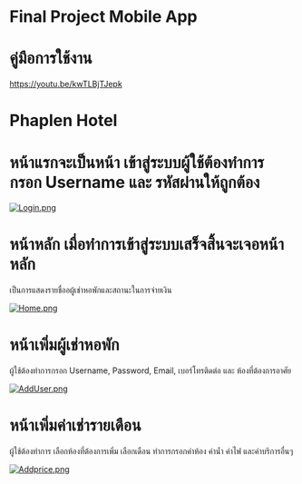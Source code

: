 # Final Project Mobile App
# คู่มือการใช้งาน

https://youtu.be/kwTLBjTJepk
# Phaplen Hotel 




# หน้าแรกจะเป็นหน้า เข้าสู่ระบบผู้ใช้ต้องทำการกรอก Username และ รหัสผ่านให้ถูกต้อง

[![Login.png](https://i.postimg.cc/k4KXRfXk/Login.png)](https://postimg.cc/G831ZPDQ)

# หน้าหลัก เมื่อทำการเข้าสู่ระบบเสร็จสิ้นจะเจอหน้าหลัก 
เป็นการแสดงรายชื่ออผู้เช่าหอพักและสถานะในการจ่ายเงิน

[![Home.png](https://i.postimg.cc/WzSV0KRf/Home.png)](https://postimg.cc/RJ32BgZc)

# หน้าเพิ่มผู้เช่าหอพัก
ผู้ใช้ต้องทำการกรอก Username, Password, Email, เบอร์โทรติดต่อ และ ห้องที่ต้องการอาศัย

[![AddUser.png](https://i.postimg.cc/X7THQLV2/AddUser.png)](https://postimg.cc/mtyyrQ1M)

# หน้าเพิ่มค่าเช่ารายเดือน
ผู้ใช้ต้องทำการ เลือกห้องที่ต้องการเพิ่ม เลือกเดือน ทำการกรอกค่าห้อง ค่าน้ำ ค่าไฟ และค่าบริการอื่นๆ

[![Addprice.png](https://i.postimg.cc/Wz93st43/Addprice.png)](https://postimg.cc/QKTsb81G)
